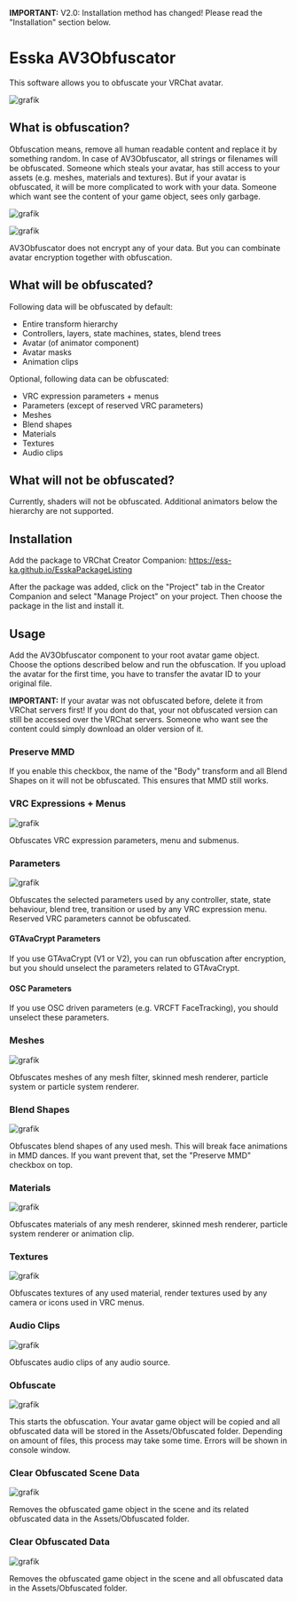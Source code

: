 **IMPORTANT:** V2.0: Installation method has changed! Please read the "Installation" section below.


# Esska AV3Obfuscator

This software allows you to obfuscate your VRChat avatar.

![grafik](https://github.com/Ess-Ka/EsskaAV3Obfuscator/assets/84975839/6075fb22-9308-4852-b7a0-f008881a41a1)

## What is obfuscation?

Obfuscation means, remove all human readable content and replace it by something random. In case of AV3Obfuscator, all strings or filenames will be obfuscated. Someone which steals your avatar, has still access to your assets (e.g. meshes, materials and textures). But if your avatar is obfuscated, it will be more complicated to work with your data. Someone which want see the content of your game object, sees only garbage.

![grafik](https://user-images.githubusercontent.com/84975839/172045078-a90af8e5-17b0-410b-838c-28424dff3e9a.png)

![grafik](https://user-images.githubusercontent.com/84975839/172045220-3480adbb-e58d-4164-9b5a-c7bb0c97106b.png)

AV3Obfuscator does not encrypt any of your data. But you can combinate avatar encryption together with obfuscation. 

## What will be obfuscated?

Following data will be obfuscated by default:

- Entire transform hierarchy
- Controllers, layers, state machines, states, blend trees
- Avatar (of animator component)
- Avatar masks
- Animation clips

Optional, following data can be obfuscated:

- VRC expression parameters + menus
- Parameters (except of reserved VRC parameters)
- Meshes
- Blend shapes
- Materials
- Textures
- Audio clips

## What will not be obfuscated?

Currently, shaders will not be obfuscated. Additional animators below the hierarchy are not supported.

## Installation

Add the package to VRChat Creator Companion:
https://ess-ka.github.io/EsskaPackageListing

After the package was added, click on the "Project" tab in the Creator Companion and select "Manage Project" on your project. Then choose the package in the list and install it.

## Usage

Add the AV3Obfuscator component to your root avatar game object. Choose the options described below and run the obfuscation. If you upload the avatar for the first time, you have to transfer the avatar ID to your original file.

**IMPORTANT:** If your avatar was not obfuscated before, delete it from VRChat servers first! If you dont do that, your not obfuscated version can still be accessed over the VRChat servers. Someone who want see the content could simply download an older version of it.

### Preserve MMD

If you enable this checkbox, the name of the "Body" transform and all Blend Shapes on it will not be obfuscated. This ensures that MMD still works.

### VRC Expressions + Menus

![grafik](https://user-images.githubusercontent.com/84975839/172045160-3599712c-f9a0-4c0e-9c3e-7bb39b893dc4.png)

Obfuscates VRC expression parameters, menu and submenus.

### Parameters

![grafik](https://user-images.githubusercontent.com/84975839/172045110-0bf33ec7-d2f8-478a-b24b-a665da12c296.png)

Obfuscates the selected parameters used by any controller, state, state behaviour, blend tree, transition or used by any VRC expression menu. Reserved VRC parameters cannot be obfuscated.

#### GTAvaCrypt Parameters ####

If you use GTAvaCrypt (V1 or V2), you can run obfuscation after encryption, but you should unselect the parameters related to GTAvaCrypt.

#### OSC Parameters ####

If you use OSC driven parameters (e.g. VRCFT FaceTracking), you should unselect these parameters.

### Meshes

![grafik](https://user-images.githubusercontent.com/84975839/172045255-eb83c061-cedc-4b52-842e-e99902d851c3.png)

Obfuscates meshes of any mesh filter, skinned mesh renderer, particle system or particle system renderer.

### Blend Shapes

![grafik](https://user-images.githubusercontent.com/84975839/172045267-567e3508-c2f7-40eb-bea8-61d8a3fcbb27.png)

Obfuscates blend shapes of any used mesh. This will break face animations in MMD dances. If you want prevent that, set the "Preserve MMD" checkbox on top.

### Materials

![grafik](https://user-images.githubusercontent.com/84975839/172045276-5ec7a318-7200-4e20-bf6f-7f7fe7b76443.png)

Obfuscates materials of any mesh renderer, skinned mesh renderer, particle system renderer or animation clip.

### Textures

![grafik](https://user-images.githubusercontent.com/84975839/172046927-2c6408f2-d010-4b23-b97c-87e06284de1c.png)

Obfuscates textures of any used material, render textures used by any camera or icons used in VRC menus.

### Audio Clips

![grafik](https://user-images.githubusercontent.com/84975839/172045320-d9deb184-deaf-4209-9d37-3e56b7ba6652.png)

Obfuscates audio clips of any audio source.

### Obfuscate

![grafik](https://github.com/Ess-Ka/EsskaAV3Obfuscator/assets/84975839/8786e8a4-51de-45f7-b518-343f0261d45a)

This starts the obfuscation. Your avatar game object will be copied and all obfuscated data will be stored in the Assets/Obfuscated folder. Depending on amount of files, this process may take some time. Errors will be shown in console window.

### Clear Obfuscated Scene Data

![grafik](https://github.com/Ess-Ka/EsskaAV3Obfuscator/assets/84975839/a907a509-71e7-45ca-93dc-04793501b360)

Removes the obfuscated game object in the scene and its related obfuscated data in the Assets/Obfuscated folder.

### Clear Obfuscated Data

![grafik](https://github.com/Ess-Ka/EsskaAV3Obfuscator/assets/84975839/1e3a359f-e28b-426d-b169-f0e45dfe820d)

Removes the obfuscated game object in the scene and all obfuscated data in the Assets/Obfuscated folder.
